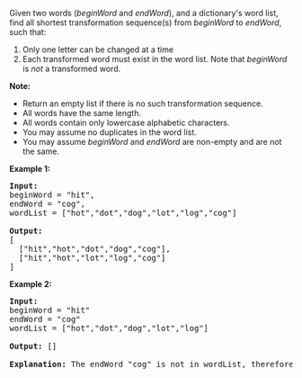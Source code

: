 <div><p>Given two words (<em>beginWord</em> and <em>endWord</em>), and a dictionary's word list, find all shortest transformation sequence(s) from <em>beginWord</em> to <em>endWord</em>, such that:</p>

<ol>
	<li>Only one letter can be changed at a time</li>
	<li>Each transformed word must exist in the word list. Note that <em>beginWord</em> is <em>not</em> a transformed word.</li>
</ol>

<p><strong>Note:</strong></p>

<ul>
	<li>Return an empty list if there is no such transformation sequence.</li>
	<li>All words have the same length.</li>
	<li>All words contain only lowercase alphabetic characters.</li>
	<li>You may assume no duplicates in the word list.</li>
	<li>You may assume <em>beginWord</em> and <em>endWord</em> are non-empty and are not the same.</li>
</ul>

<p><strong>Example 1:</strong></p>

<pre><strong>Input:</strong>
beginWord = "hit",
endWord = "cog",
wordList = ["hot","dot","dog","lot","log","cog"]

<strong>Output:</strong>
[
  ["hit","hot","dot","dog","cog"],
&nbsp; ["hit","hot","lot","log","cog"]
]
</pre>

<p><strong>Example 2:</strong></p>

<pre><strong>Input:</strong>
beginWord = "hit"
endWord = "cog"
wordList = ["hot","dot","dog","lot","log"]

<strong>Output: </strong>[]

<strong>Explanation:</strong>&nbsp;The endWord "cog" is not in wordList, therefore no possible<strong>&nbsp;</strong>transformation.
</pre>

<ul>
</ul>
</div>